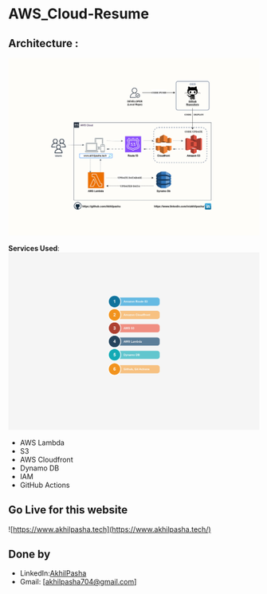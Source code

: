# AWS_Cloud-Resume
  

## Architecture :

![Architecture Diagram](img/Cloudresume-Architecture.jpg)

**Services Used**:
![Services](img/Cloudresume-Services.jpg)

- AWS Lambda
- S3
- AWS Cloudfront
- Dynamo DB
- IAM
- GitHub Actions

## Go Live for this website
![https://www.akhilpasha.tech](https://www.akhilpasha.tech/)

## Done by
- LinkedIn:[AkhilPasha](https://www.linkedin.com/in/akhilpasha/)
- Gmail: [akhilpasha704@gmail.com]
